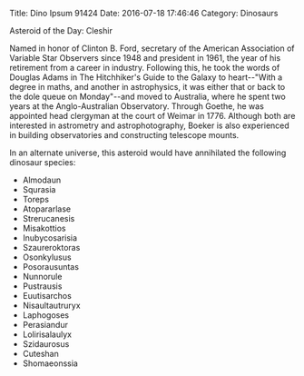 Title: Dino Ipsum 91424
Date: 2016-07-18 17:46:46
Category: Dinosaurs

Asteroid of the Day: Cleshir

Named in honor of Clinton B. Ford, secretary of the American Association of Variable Star Observers since 1948 and president in 1961, the year of his retirement from a career in industry. Following this, he took the words of Douglas Adams in The Hitchhiker's Guide to the Galaxy to heart--"With a degree in maths, and another in astrophysics, it was either that or back to the dole queue on Monday"--and moved to Australia, where he spent two years at the Anglo-Australian Observatory. Through Goethe, he was appointed head clergyman at the court of Weimar in 1776. Although both are interested in astrometry and astrophotography, Boeker is also experienced in building observatories and constructing telescope mounts.

In an alternate universe, this asteroid would have annihilated the following dinosaur species:

* Almodaun
* Squrasia
* Toreps
* Atopararlase
* Strerucanesis
* Misakottios
* Inubycosarisia
* Szaureroktoras
* Osonkylusus
* Posorausuntas
* Nunnorule
* Pustrausis
* Euutisarchos
* Nisaultautruryx
* Laphogoses
* Perasiandur
* Lolirisalaulyx
* Szidaurosus
* Cuteshan
* Shomaeonssia
